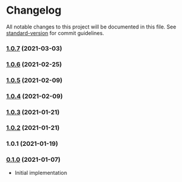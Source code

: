 # Changelog

All notable changes to this project will be documented in this file. See [standard-version](https://github.com/conventional-changelog/standard-version) for commit guidelines.

### [1.0.7](https://github.com/maidsafe/brb_dt_orswot/compare/v1.0.6...v1.0.7) (2021-03-03)

### [1.0.6](https://github.com/maidsafe/brb_dt_orswot/compare/v1.0.5...v1.0.6) (2021-02-25)

### [1.0.5](https://github.com/maidsafe/brb_dt_orswot/compare/v1.0.4...v1.0.5) (2021-02-09)

### [1.0.4](https://github.com/maidsafe/brb_dt_orswot/compare/v1.0.3...v1.0.4) (2021-02-09)

### [1.0.3](https://github.com/maidsafe/brb_dt_orswot/compare/v1.0.2...v1.0.3) (2021-01-21)

### [1.0.2](https://github.com/maidsafe/brb_dt_orswot/compare/v1.0.1...v1.0.2) (2021-01-21)

### 1.0.1 (2021-01-19)

### [0.1.0](https://github.com/maidsafe/sn_launch_tool/compare/v0.1.0...v0.1.0) (2021-01-07)
* Initial implementation

